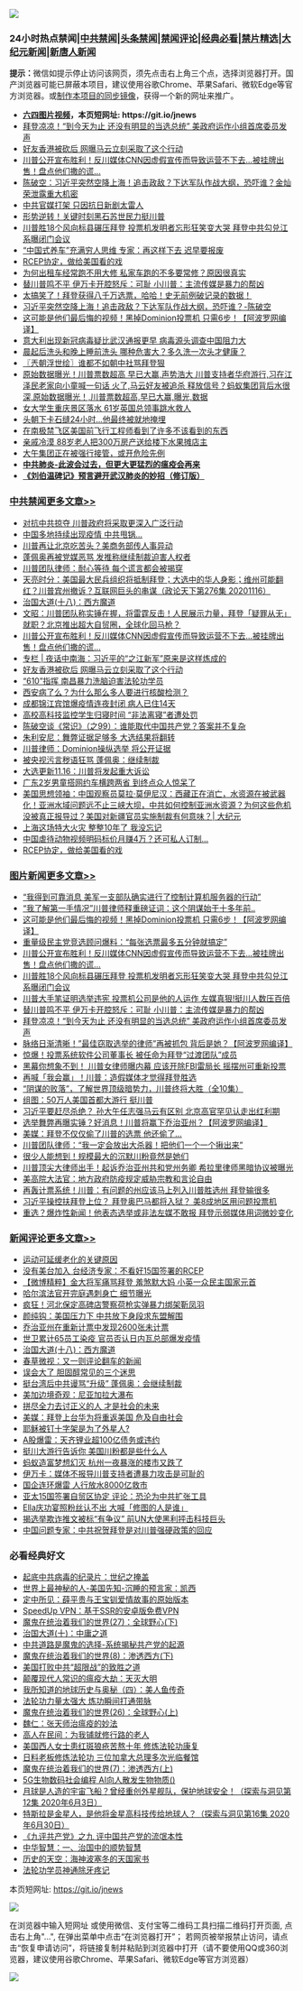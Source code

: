 ![](https://raw.githubusercontent.com/fqnews/bnews/master/64photo/fqnews-qr.jpg)

<div id="tt">
<h3>24小时热点禁闻|<a href="#%E4%B8%AD%E5%85%B1%E7%A6%81%E9%97%BB%E6%9B%B4%E5%A4%9A%E6%96%87%E7%AB%A0">中共禁闻</a>|<a href="#%E5%9B%BE%E7%89%87%E6%96%B0%E9%97%BB%E6%9B%B4%E5%A4%9A%E6%96%87%E7%AB%A0">头条禁闻</a>|<a href="#%E6%96%B0%E9%97%BB%E8%AF%84%E8%AE%BA%E6%9B%B4%E5%A4%9A%E6%96%87%E7%AB%A0">禁闻评论|<a href="#%E5%BF%85%E7%9C%8B%E7%BB%8F%E5%85%B8%E5%A5%BD%E6%96%87">经典必看|<a href="/video.md#%E7%A6%81%E7%89%87%E7%B2%BE%E9%80%89">禁片精选</a>|<a href="https://github.com/fqnews/djy/blob/master/gb/nf1351518.md#1">大纪元新闻</a>|<a href="https://github.com/fqnews/ntdtv/blob/master/gb/prog204.md#1">新唐人新闻</a></h3>
<div><b>提示：</b>微信如提示停止访问该网页，须先点击右上角三个点，选择浏览器打开。国产浏览器可能已屏蔽本项目，建议使用谷歌Chrome、苹果Safari、微软Edge等官方浏览器。或<a href="https://github.com/fqnews/bnews/blob/master/%E5%88%B6%E4%BD%9Cgit%E7%A6%81%E9%97%BB%E9%95%9C%E5%83%8F.md">制作本项目的同步镜像</a>，获得一个新的网址来推广。</div>
<ul>
<li><b><a href="http://d1.bdrive.tk/64.mp4" target="_blank">六四图片视频</a>，本页短网址: https://git.io/jnews</b></li>
<li><a href="/topimagenews/20201116/1431873.md">拜登凉凉！“到今天为止 还没有明显的当选总统” 美政府运作小组首席委员发声</a></li>
<li><a href="/cbnews/20201117/1432168.md">好友香港被砍后 网曝马云立刻采取了这个行动</a></li>
<li><a href="/topimagenews/20201117/1432109.md">川普公开宣布胜利！反川媒体CNN因虚假宣传而导致运营不下去…被挂牌出售！盘点他们撒的谎…</a></li>
<li><a href="/cbnews/20201116/1431946.md">陈破空：习近平突然空降上海！追击政敌？下达军队作战大纲，恐吓谁？金灿荣泄露重大机密</a></li>
<li><a href="/cbnews/20201116/1431874.md">中共官媒打架 只因抗日新剧太雷人</a></li>
<li><a href="/cnnews/20201116/1432054.md">形势逆转！关键时刻黑石苏世民力挺川普</a></li>
<li><a href="/topimagenews/20201117/1432130.md">川普胜18个风向标县碾压拜登 投票机发明者忘形狂笑变大哭 拜登中共勾兑江系曝闭门会议</a></li>
<li><a href="/health/20201117/1432195.md">“中国式养车”充满穷人思维 专家：再这样下去 迟早要报废</a></li>
<li><a href="/cbnews/20201116/1431938.md">RCEP协定，做给美国看的戏</a></li>
<li><a href="/lifebaike/20201116/1431905.md">为何出租车经常跑不用大修 私家车跑的不多要常修？原因很真实</a></li>
<li><a href="/topimagenews/20201116/1432047.md">替川普鸣不平 伊万卡开腔怒斥：可耻 小川普：主流传媒是暴力的帮凶</a></li>
<li><a href="/bannedvideo/20201116/1431999.md">太搞笑了！拜登获得八千万选票，哈哈！史无前例破记录的数据！</a></li>
<li><a href="/taiwannews/20201117/1432088.md">习近平突然空降上海！追击政敌？下达军队作战大纲，恐吓谁？-陈破空</a></li>
<li><a href="/topimagenews/20201117/1432313.md">这可能是他们最后悔的视频！黑掉Dominion投票机 只需6步！【阿波罗网编译】</a></li>
<li><a href="/headline/20201117/1432187.md">意大利出现新冠病毒疑比武汉通报更早 病毒源头调查中国阻力大</a></li>
<li><a href="/health/20201116/1431909.md">晨起后洗头和晚上睡前洗头 哪种危害大？多久洗一次头才健康？</a></li>
<li><a href="/ssgc/20201117/1432166.md">〖兲朝浮世绘〗谁都不如朝中社骂拜登狠</a></li>
<li><a href="/bannedvideo/20201116/1431941.md">原始数据曝光！川普票数超高 早已大赢,声势浩大 川普支持者华府游行,习在江泽民老家向小童喊一句话 火了,马云好友被追杀 释放信号？蚂蚁集团背后水很深,原始数据曝光！,川普票数超高,早已大赢,曝光,数据</a></li>
<li><a href="/cnnews/20201117/1432134.md">女大学生重庆景区落水 61岁英国总领事跳水救人</a></li>
<li><a href="/cnnews/20201116/1432005.md">头朝下卡石缝24小时…他最终被就地掩埋</a></li>
<li><a href="/comments/20201117/1432098.md">在南极禁飞区美国前飞行工程师看到了许多不该看到的东西</a></li>
<li><a href="/baitai/20201116/1431894.md">亲戚冷漠 88岁老人把300万房产送给楼下水果摊店主</a></li>
<li><a href="/renquan/xgmyd/20201116/1431923.md">大午集团正在被强行接管，或开危险先例</a></li>
<li><b><a href="/comments/20200211/1275071.md" target="_blank">中共肺炎-此波会过去，但更大更猛烈的瘟疫会再来</a></b></li>
<li><b><a href="/comments/20200207/1272816.md" target="_blank">《刘伯温碑记》预言避开武汉肺炎的妙招（修订版）</a></b></li>
</ul>
</div>

<div class="catlist">
<h3><a href="/cbnews/" target="_blank">中共禁闻</a><span><a href="/cbnews/" target="_blank" rel="nofollow">更多文章>></a></span></h3>
<ul>
<li><a href="/cbnews/20201117/1432351.md" target="_blank">对抗中共掠夺 川普政府将采取更深入广泛行动</a></li>
<li><a href="/cbnews/20201117/1432335.md" target="_blank">中国多地持续出现疫情 中共甩锅…</a></li>
<li><a href="/cbnews/20201117/1432327.md" target="_blank">川普再让北京吃苦头？美商务部传人事异动</a></li>
<li><a href="/cbnews/20201117/1432298.md" target="_blank">蓬佩奥再被党媒恶骂 发推称继续制裁迫害人权者</a></li>
<li><a href="/cbnews/20201117/1432296.md" target="_blank">川普团队律师：耐心等待 每个谎言都会被揭穿</a></li>
<li><a href="/cbnews/20201117/1432287.md" target="_blank">天亮时分：美国最大民兵组织将抵制拜登；大选中的华人身影；维州可能翻红？川普宾州撤诉？互联网巨头的串谋（政论天下第276集 20201116）</a></li>
<li><a href="/comments/20201117/1424740.md" target="_blank">治国大道(十八)：西方魔道</a></li>
<li><a href="/cbnews/20201117/1432228.md" target="_blank">文昭：川普团队称实锤在握，将雷霆反击！人民展示力量，拜登「疑罪从无」就职？北京推出超大自贸圈，全球化回马枪？</a></li>
<li><a href="/topimagenews/20201117/1432109.md" target="_blank">川普公开宣布胜利！反川媒体CNN因虚假宣传而导致运营不下去…被挂牌出售！盘点他们撒的谎…</a></li>
<li><a href="/cbnews/20201117/1432199.md" target="_blank">专栏 | 夜话中南海：习近平的“之江新军”原来是这样炼成的</a></li>
<li><a href="/cbnews/20201117/1432168.md" target="_blank">好友香港被砍后 网曝马云立刻采取了这个行动</a></li>
<li><a href="/cbnews/20201117/1432167.md" target="_blank">“610”指挥 南昌暴力洗脑迫害法轮功学员</a></li>
<li><a href="/cbnews/20201117/1432160.md" target="_blank">西安病了么？为什么那么多人要进行核酸检测？</a></li>
<li><a href="/cbnews/20201117/1432159.md" target="_blank">成都锦江宾馆爆疫情连夜封闭 病人已住14天</a></li>
<li><a href="/cbnews/20201117/1432158.md" target="_blank">高校高科技监控学生归寝时间 “非法离寝”者遭处罚</a></li>
<li><a href="/cbnews/20201117/1432140.md" target="_blank">陈破空谈《常识》（之99）：谁能取代中国共产党？答案并不复杂</a></li>
<li><a href="/cbnews/20201117/1432138.md" target="_blank">朱利安尼：舞弊证据足够多 大选结果将翻转</a></li>
<li><a href="/cbnews/20201117/1432124.md" target="_blank">川普律师：Dominion操纵选举 将公开证据</a></li>
<li><a href="/cbnews/20201117/1432110.md" target="_blank">被央视污言秽语狂骂 蓬佩奥：继续制裁</a></li>
<li><a href="/cbnews/20201117/1432105.md" target="_blank">大选更新11.16：川普将发起重大诉讼</a></li>
<li><a href="/cbnews/20201117/1432101.md" target="_blank">广东2岁男童搭网约车横跨两省 到终点众人惊呆了</a></li>
<li><a href="/cbnews/20201117/1432083.md" target="_blank">美国思想领袖：中国观察员莫拉·莫伊尼汉：西藏正在消亡，水资源在被武器化！亚洲水域问题远不止三峡大坝，中共如何控制亚洲水资源？为何这些危机没被真正报导过？美国对新疆官员实施制裁有何意味？| 大纪元</a></li>
<li><a href="/cbnews/20201116/1432048.md" target="_blank">上海这场特大火灾 整整10年了 我没忘记</a></li>
<li><a href="/cbnews/20201116/1432000.md" target="_blank">中国虐待动物视频明码标价月赚4万？还可私人订制…</a></li>
<li><a href="/cbnews/20201116/1431938.md" target="_blank">RCEP协定，做给美国看的戏</a></li>

</ul>
</div>
<div class="catlist">
<h3><a href="/topimagenews/" target="_blank">图片新闻</a><span><a href="/topimagenews/" target="_blank" rel="nofollow">更多文章>></a></span></h3>
<ul>
<li><a href="/topimagenews/20201117/1432344.md" target="_blank">&#8220;我得到可靠消息 美军一支部队确实进行了控制计算机服务器的行动&#8221;</a></li>
<li><a href="/topimagenews/20201117/1432325.md" target="_blank">“我了解第一手情况”川普律师释重磅证词：这个阴谋始于十多年前..</a></li>
<li><a href="/topimagenews/20201117/1432313.md" target="_blank">这可能是他们最后悔的视频！黑掉Dominion投票机 只需6步！【阿波罗网编译】</a></li>
<li><a href="/topimagenews/20201117/1432263.md" target="_blank">重量级民主党竞选顾问爆料：“每张选票最多五分钟就搞定”</a></li>
<li><a href="/topimagenews/20201117/1432109.md" target="_blank">川普公开宣布胜利！反川媒体CNN因虚假宣传而导致运营不下去…被挂牌出售！盘点他们撒的谎…</a></li>
<li><a href="/topimagenews/20201117/1432130.md" target="_blank">川普胜18个风向标县碾压拜登 投票机发明者忘形狂笑变大哭 拜登中共勾兑江系曝闭门会议</a></li>
<li><a href="/topimagenews/20201117/1432100.md" target="_blank">川普大手笔证明选举违宪 投票机公司是他的人运作 左媒真狠!挺川人数压百倍</a></li>
<li><a href="/topimagenews/20201116/1432047.md" target="_blank">替川普鸣不平 伊万卡开腔怒斥：可耻 小川普：主流传媒是暴力的帮凶</a></li>
<li><a href="/topimagenews/20201116/1431873.md" target="_blank">拜登凉凉！“到今天为止 还没有明显的当选总统” 美政府运作小组首席委员发声</a></li>
<li><a href="/topimagenews/20201116/1431813.md" target="_blank">脉络日渐清晰！&#8221;最佳窃取选举的律师&#8221;再被抓包 背后是她？【阿波罗网编译】</a></li>
<li><a href="/topimagenews/20201116/1431731.md" target="_blank">惊爆！投票系统软件公司董事长 被任命为拜登“过渡团队”成员</a></li>
<li><a href="/topimagenews/20201116/1431625.md" target="_blank">黑幕你想象不到！ 川普女律师曝内幕 应该开除FBI雷局长 摇摆州可重新投票</a></li>
<li><a href="/topimagenews/20201116/1431620.md" target="_blank">再喊「我会赢」！川普：造假媒体才觉得拜登胜选</a></li>
<li><a href="/comments/20201115/1424741.md" target="_blank">“阴谋的败落”，了解世界顶级暗势力，川普终将大胜（全10集）</a></li>
<li><a href="/topimagenews/20201115/1431487.md" target="_blank">组图：50万人美国首都大游行 挺川普</a></li>
<li><a href="/topimagenews/20201115/1431479.md" target="_blank">习近平要赶尽杀绝？ 孙大午任志强马云有区别 北京高官罕见认走出红利期</a></li>
<li><a href="/topimagenews/20201115/1431433.md" target="_blank">选举舞弊再曝实锤？好消息！川普将赢下乔治亚州？【阿波罗网编译】</a></li>
<li><a href="/topimagenews/20201115/1431393.md" target="_blank">美媒：拜登不仅仅偷了川普的选票 他还偷了…</a></li>
<li><a href="/topimagenews/20201115/1431370.md" target="_blank">川普团队律师：“我一定会放出大杀器！把他们一个一个揪出来”</a></li>
<li><a href="/topimagenews/20201115/1431369.md" target="_blank">很少人能想到！规模最大的沉默川粉竟然是她们</a></li>
<li><a href="/topimagenews/20201115/1431326.md" target="_blank">川普顶尖大律师出手！起诉乔治亚州共和党州务卿 希拉里律师黑暗协议被曝光</a></li>
<li><a href="/topimagenews/20201114/1430848.md" target="_blank">美高院大法官：地方政府防疫规定威胁宗教和言论自由</a></li>
<li><a href="/topimagenews/20201114/1430701.md" target="_blank">再轰计票系统！川普：有问题的州应该马上列入川普胜选州 拜登输很多</a></li>
<li><a href="/topimagenews/20201114/1430698.md" target="_blank">习近平操控扶拜登上位？ 拜登奥巴马都将入狱？ 美8成地区用问题投票机</a></li>
<li><a href="/topimagenews/20201114/1430644.md" target="_blank">重选？爆炸性新闻！他表态选举或非法左媒不敢报 拜登示弱媒体用词微妙变化</a></li>

</ul>
</div>
<div class="catlist">
<h3><a href="/comments/" target="_blank">新闻评论</a><span><a href="/comments/" target="_blank" rel="nofollow">更多文章>></a></span></h3>
<ul>
<li><a href="/comments/20201117/1432362.md" target="_blank">运动可延缓老化的关键原因</a></li>
<li><a href="/comments/20201117/1432356.md" target="_blank">没有美台加入 台经济专家：不看好15国签署的RCEP</a></li>
<li><a href="/comments/20201117/1432314.md" target="_blank">【微博精粹】金大将军痛骂拜登 羞煞默大妈 小英一众民主国家元首</a></li>
<li><a href="/comments/20201117/1432305.md" target="_blank">哈尔滨法官开完庭遇刺身亡 细节曝光</a></li>
<li><a href="/comments/20201117/1432295.md" target="_blank">疯狂！河北保定高碑店警察荷枪实弹暴力绑架靳凤羽</a></li>
<li><a href="/comments/20201117/1432294.md" target="_blank">颜纯钩：美国压力下 中共放下身段求东盟解围</a></li>
<li><a href="/comments/20201117/1432282.md" target="_blank">乔治亚州在重新计票中发现2600张未计票</a></li>
<li><a href="/comments/20201117/1432281.md" target="_blank">世卫累计65员工染疫 官员否认日内瓦总部爆发疫情</a></li>
<li><a href="/comments/20201117/1424740.md" target="_blank">治国大道(十八)：西方魔道</a></li>
<li><a href="/comments/20201117/1432278.md" target="_blank">春草微视：又一则评论翻车的新闻</a></li>
<li><a href="/comments/20201117/1432262.md" target="_blank">误会大了 胆固醇常见的三个迷思</a></li>
<li><a href="/comments/20201117/1432256.md" target="_blank">挺台湾后中共谩骂“升级” 蓬佩奥：会继续制裁</a></li>
<li><a href="/comments/20201117/1432255.md" target="_blank">美加边境奇观：尼亚加拉大瀑布</a></li>
<li><a href="/comments/20201117/1432229.md" target="_blank">拼尽全力去讨正义的人 才是社会的未来</a></li>
<li><a href="/comments/20201117/1432220.md" target="_blank">美媒：拜登上台华为将重返美国 危及自由社会</a></li>
<li><a href="/comments/20201117/1432219.md" target="_blank">耶稣被钉十字架是为了外星人?</a></li>
<li><a href="/comments/20201117/1432208.md" target="_blank">A股爆雷：天齐锂业超100亿债务或违约</a></li>
<li><a href="/comments/20201117/1432201.md" target="_blank">挺川大游行告诉你 美国川粉都是些什么人</a></li>
<li><a href="/comments/20201117/1432200.md" target="_blank">蚂蚁造富梦想幻灭 杭州一夜暴涨的楼市又跌了</a></li>
<li><a href="/comments/20201117/1432184.md" target="_blank">伊万卡：媒体不报导川普支持者遭暴力攻击是可耻的</a></li>
<li><a href="/comments/20201117/1432183.md" target="_blank">国企连环爆雷 人行放水8000亿救市</a></li>
<li><a href="/comments/20201117/1432182.md" target="_blank">亚太15国签署自贸区协定 评论：恐沦为中共扩张工具</a></li>
<li><a href="/comments/20201117/1432165.md" target="_blank">Ella庆功宴照粉丝认不出 大喊「修图的人是谁」</a></li>
<li><a href="/comments/20201117/1432156.md" target="_blank">揭选举欺诈推文被标“有争议” 前UN大使黑利抨击科技巨头</a></li>
<li><a href="/comments/20201117/1432148.md" target="_blank">中国问题专家：中共祝贺拜登是对川普强硬政策的回应</a></li>

</ul>
</div>

<div class="catlist">
<h3>必看经典好文</h3>
<ul>
<li><a href="/comments/20200702/1354076.md" target="_blank">起底中共病毒的纪录片：世纪之掩盖</a></li>
<li><a href="/comments/20200605/783244.md" target="_blank">世界上最神秘的人-美国先知-沉睡的预言家：凯西</a></li>
<li><a href="/comments/20200616/1345658.md" target="_blank">定中所见：薛平贵与王宝钏爱情故事的原始版本</a></li>
<li><a href="/cbnews/20191226/1241739.md" target="_blank">SpeedUp VPN：基于SSR的安卓版免费VPN</a></li>
<li><a href="/comments/20181224/1052333.md" target="_blank">魔鬼在统治着我们的世界(27)：全球野心(下)</a></li>
<li><a href="/cbnews/20180316/915423.md" target="_blank">治国大道(十)：中庸之道</a></li>
<li><a href="/comments/20181209/1044543.md" target="_blank">中共道路是魔鬼的选择-系统揭秘共产党的起源</a></li>
<li><a href="/topimagenews/20180527/948714.md" target="_blank">魔鬼在统治着我们的世界(8)：渗透西方(下)</a></li>
<li><a href="/comments/20200731/1372471.md" target="_blank">美国打败中共“超限战”的致胜之道</a></li>
<li><a href="/comments/20200619/783185.md" target="_blank">颠覆现代人常识的瘟疫大劫：天灭大明</a></li>
<li><a href="/tculture/xiulian/20170729/799172.md" target="_blank">我所知道的地球历史与奥秘（四）：美人鱼传奇</a></li>
<li><a href="/cbnews/20200816/1381005.md" target="_blank">法轮功力量太强大 炼功瞬间打通带脉</a></li>
<li><a href="/comments/20181210/1044798.md" target="_blank">魔鬼在统治着我们的世界(26)：全球野心(上)</a></li>
<li><a href="/comments/20200224/1282494.md" target="_blank">魏仁：张天师治瘟疫的妙法</a></li>
<li><a href="/tculture/20121023/72121.md" target="_blank">高人在民间：为我铺就修行路的老人</a></li>
<li><a href="/comments/20190126/1070164.md" target="_blank">美国西人女士患红斑狼疮苦熬十年 修炼法轮功康复</a></li>
<li><a href="/comments/20200531/1337359.md" target="_blank">日料老板修炼法轮功 三位加拿大总理多次光临餐馆</a></li>
<li><a href="/topimagenews/20180527/948369.md" target="_blank">魔鬼在统治着我们的世界(7)：渗透西方(上)</a></li>
<li><a href="/topimagenews/20200527/1335347.md" target="_blank">5G生物数码社会编程 AI向人散发生物物质()</a></li>
<li><a href="/comments/20200712/1359456.md" target="_blank">月球是人造的宇宙飞船？曾经重创外星舰队，保护地球安全！（探索与洞见第12集 2020年6月3日）</a></li>
<li><a href="/comments/20200712/1359460.md" target="_blank">特斯拉是金星人，是他将金星高科技传给地球人？（探索与洞见第16集 2020年6月30日）</a></li>
<li><a href="/bookonline/20131116/201045.md" target="_blank">《九评共产党》之九 评中国共产党的流氓本性</a></li>
<li><a href="/comments/20200605/1340202.md" target="_blank">中华智慧：一、治国中的顺势智慧</a></li>
<li><a href="/tculture/xiulian/20170318/732480.md" target="_blank">历史的天空：海神波塞冬的天国家书</a></li>
<li><a href="/health/20170626/780263.md" target="_blank">法轮功学员神通除牙疼记</a></li>

</ul>
</div>

本页短网址: https://git.io/jnews

![](https://raw.githubusercontent.com/fqnews/bnews/master/64photo/fqnews-qr.jpg)

在浏览器中输入短网址 或使用微信、支付宝等二维码工具扫描二维码打开页面, 点击右上角"...", 在弹出菜单中点击“在浏览器打开”； 若网页被举报禁止访问，请点击“恢复申请访问”，将链接复制并粘贴到浏览器中打开（请不要使用QQ或360浏览器，建议使用谷歌Chrome、苹果Safari、微软Edge等官方浏览器）

![](https://raw.githubusercontent.com/fqnews/bnews/master/64photo/wx.jpg)